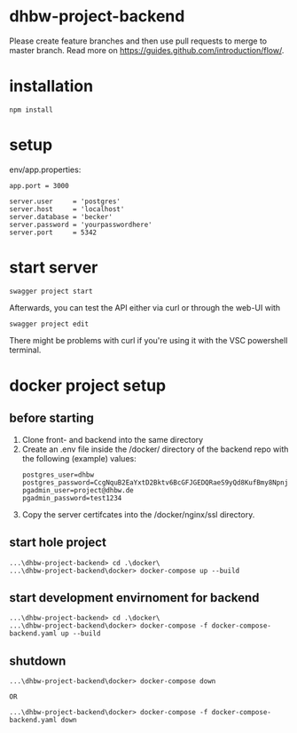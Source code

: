 # dhbw-project-backend

Please create feature branches and then use pull requests to merge to master branch.
Read more on https://guides.github.com/introduction/flow/.

# installation
```
npm install
```

# setup
env/app.properties:
```
app.port = 3000

server.user     = 'postgres'
server.host     = 'localhost'
server.database = 'becker'
server.password = 'yourpasswordhere'
server.port     = 5342
```

# start server
```
swagger project start
```
Afterwards, you can test the API either via curl or through the web-UI with 
```
swagger project edit
``` 

There might be problems with curl if you're using it with the VSC powershell terminal.


# docker project setup 

## before starting
1. Clone front- and backend into the same directory
2. Create an .env file inside the /docker/ directory of the backend repo with the following (example) values:
    ```
    postgres_user=dhbw
    postgres_password=CcgNquB2EaYxtD2Bktv6BcGFJGEDQRaeS9yQd8KufBmy8NpnjZTGxS4fEd4dyWEEjG6zHjjt
    pgadmin_user=project@dhbw.de
    pgadmin_password=test1234
    ```
3. Copy the server certifcates into the /docker/nginx/ssl directory.

## start hole project

```
...\dhbw-project-backend> cd .\docker\
...\dhbw-project-backend\docker> docker-compose up --build 
```

## start development envirnoment for backend
```
...\dhbw-project-backend> cd .\docker\
...\dhbw-project-backend\docker> docker-compose -f docker-compose-backend.yaml up --build 
```

## shutdown

```
...\dhbw-project-backend\docker> docker-compose down

OR

...\dhbw-project-backend\docker> docker-compose -f docker-compose-backend.yaml down

```